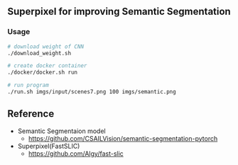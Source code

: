 ## Superpixel for improving Semantic Segmentation

### Usage
```bash
# download weight of CNN
./download_weight.sh

# create docker container
./docker/docker.sh run

# run program
./run.sh imgs/input/scenes7.png 100 imgs/semantic.png
```


## Reference
- Semantic Segmentaion model
	- https://github.com/CSAILVision/semantic-segmentation-pytorch
- Superpixel(FastSLIC)
	- https://github.com/Algy/fast-slic
